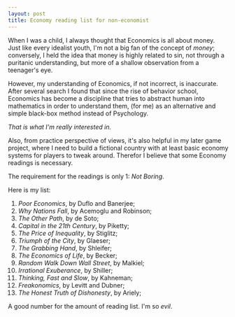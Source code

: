 ```yaml
---
layout: post
title: Economy reading list for non-economist
---
```


When I was a child, I always thought that Economics is all about money. Just like every idealist youth, I'm not a big fan of the concept of *money*; conversely, I held the idea that money is highly related to sin, not through a puritanic understanding, but more of a shallow observation from a teenager's eye.

However, my understanding of Economics, if not incorrect, is inaccurate. After several search I found that since the rise of behavior school, Economics has become a discipline that tries to abstract human into mathematics in order to understand them, (for me) as an alternative and simple black-box method instead of Psychology.

*That is what I'm really interested in.*

Also, from practice perspective of views, it's also helpful in my later game project, where I need to build a fictional country with at least basic economy systems for players to tweak around. Therefor I believe that some Economy readings is necessary.

The requirement for the readings is only 1: *Not Boring*.

Here is my list:

1. *Poor Economics*, by Duflo and Banerjee;
2. *Why Nations Fall*, by Acemoglu and Robinson;
3. *The Other Path*, by de Soto;
4. *Capital in the 21th Century*, by Piketty;
5. *The Price of Inequality*, by Stiglitz;
6. *Triumph of the City*, by Glaeser;
7. *The Grabbing Hand*, by Shleifer;
8. *The Economics of Life*, by Becker;
9. *Random Walk Down Wall Street*, by Malkiel;
10. *Irrational Exuberance*, by Shiller;
11. *Thinking, Fast and Slow*, by Kahneman;
12. *Freakonomics*, by Levitt and Dubner;
13. *The Honest Truth of Dishonesty*, by Ariely;

A good number for the amount of reading list. I'm so *evil*.
